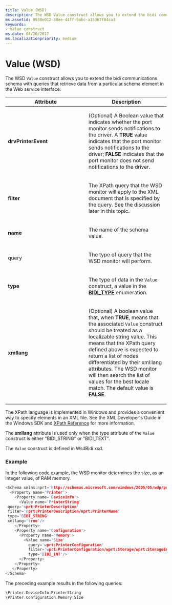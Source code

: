 ```yaml
---
title: Value (WSD)
description: The WSD Value construct allows you to extend the bidi communications schema with queries that retrieve data from a particular schema element.
ms.assetid: 8930e012-88ee-44ff-9abc-a15367f04ca3
keywords:
- Value construct
ms.date: 04/20/2017
ms.localizationpriority: medium
---
```


# Value (WSD)


The WSD `Value` construct allows you to extend the bidi communications schema with queries that retrieve data from a particular schema element in the Web service interface.

<table>
<colgroup>
<col width="50%" />
<col width="50%" />
</colgroup>
<thead>
<tr class="header">
<th>Attribute</th>
<th>Description</th>
</tr>
</thead>
<tbody>
<tr class="odd">
<td><p><strong>drvPrinterEvent</strong></p></td>
<td><p>(Optional) A Boolean value that indicates whether the port monitor sends notifications to the driver. A <strong>TRUE</strong> value indicates that the port monitor sends notifications to the driver; <strong>FALSE</strong> indicates that the port monitor does not send notifications to the driver.</p></td>
</tr>
<tr class="even">
<td><p><strong>filter</strong></p></td>
<td><p>The XPath query that the WSD monitor will apply to the XML document that is specified by the query. See the discussion later in this topic.</p></td>
</tr>
<tr class="odd">
<td><p><strong>name</strong></p></td>
<td><p>The name of the schema value.</p></td>
</tr>
<tr class="even">
<td><p>query</p></td>
<td><p>The type of query that the WSD monitor will perform.</p></td>
</tr>
<tr class="odd">
<td><p><strong>type</strong></p></td>
<td><p>The type of data in the <code>Value</code> construct, a value in the <a href="https://docs.microsoft.com/windows-hardware/drivers/ddi/winspool/ne-winspool-bidi_type" data-raw-source="[&lt;strong&gt;BIDI_TYPE&lt;/strong&gt;](https://docs.microsoft.com/windows-hardware/drivers/ddi/winspool/ne-winspool-bidi_type)"><strong>BIDI_TYPE</strong></a> enumeration.</p></td>
</tr>
<tr class="even">
<td><p><strong>xmllang</strong></p></td>
<td><p>(Optional) A boolean value that, when <strong>TRUE</strong>, means that the associated <code>Value</code> construct should be treated as a localizable string value. This means that the XPath query defined above is expected to return a list of nodes differentiated by their xml:lang attributes. The WSD monitor will then search the list of values for the best locale match. The default value is <strong>FALSE</strong>.</p></td>
</tr>
</tbody>
</table>

 

The XPath language is implemented in Windows and provides a convenient way to specify elements in an XML file. See the XML Developer's Guide in the Windows SDK and [XPath Reference](https://go.microsoft.com/fwlink/p/?linkid=33165) for more information.

The **xmllang** attribute is used only when the type attribute of the `Value` construct is either "BIDI\_STRING" or "BIDI\_TEXT".

The `Value` construct is defined in WsdBidi.xsd.

### <a href="" id="example"></a> Example

In the following code example, the WSD monitor determines the size, as an integer value, of RAM memory.

```cpp
<Schema xmlns:nprt='http://schemas.microsoft.com/windows/2005/05/wdp/print'>
  <Property name='Printer'>
    <Property name='DeviceInfo'>
      <Value name='PrinterString' 
 query='nprt:PrinterDescription'
 filter='nprt:PrinterDescription/nprt:PrinterName' 
 type='BIDI_STRING' 
 xmllang='true'/>
    </Property>
    <Property name='Configuration'>
      <Property name='Memory'>
        <Value name='Size'
          query='wprt:PrinterConfiguration'
          filter='wprt:PrinterConfiguration/wprt:Storage/wprt:StorageEntry[wprt:Type="RAM"]/wprt:Size'
          type='BIDI_INT'/>
      </Property>
    </Property>
   </Property>
</Schema>
```

The preceding example results in the following queries:

```cpp
\Printer.DeviceInfo:PrinterString
\Printer.Configuration.Memory:Size
```

 

 




